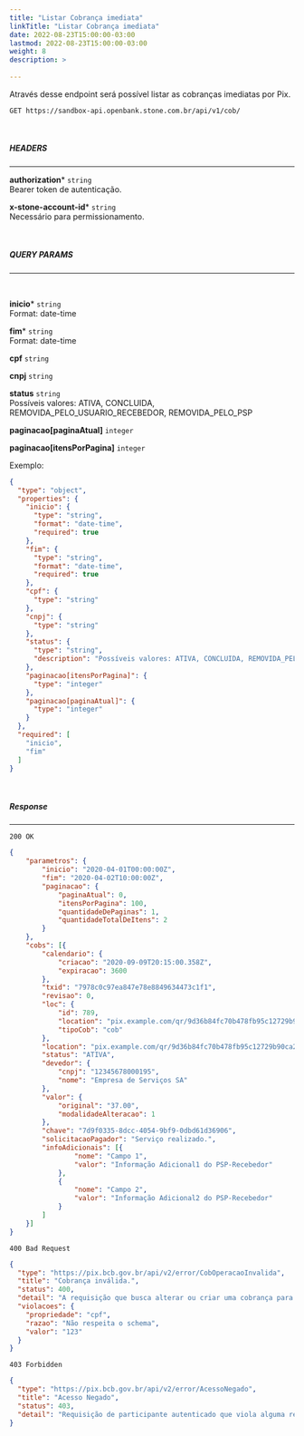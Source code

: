 ```yaml
---
title: "Listar Cobrança imediata"
linkTitle: "Listar Cobrança imediata"
date: 2022-08-23T15:00:00-03:00
lastmod: 2022-08-23T15:00:00-03:00
weight: 8
description: >
  
---
```


Através desse endpoint será possível listar as cobranças imediatas por Pix.


```
GET https://sandbox-api.openbank.stone.com.br/api/v1/cob/
```
<br>

##### **HEADERS**
---

**authorization*** `string`
<br> Bearer token de autenticação.

**x-stone-account-id*** `string`
<br> Necessário para permissionamento.

<br>

##### **QUERY PARAMS**
---
<br>

**inicio*** `string`
<br>Format: date-time

**fim*** `string`
<br>Format: date-time

**cpf** `string`

**cnpj** `string`

**status** `string`
<br> Possíveis valores: ATIVA, CONCLUIDA, REMOVIDA_PELO_USUARIO_RECEBEDOR, REMOVIDA_PELO_PSP

**paginacao[paginaAtual]** `integer`

**paginacao[itensPorPagina]** `integer`

Exemplo:

```json
{
  "type": "object",
  "properties": {
    "inicio": {
      "type": "string",
      "format": "date-time",
      "required": true
    },
    "fim": {
      "type": "string",
      "format": "date-time",
      "required": true
    },
    "cpf": {
      "type": "string"
    },
    "cnpj": {
      "type": "string"
    },
    "status": {
      "type": "string",
      "description": "Possíveis valores: ATIVA, CONCLUIDA, REMOVIDA_PELO_USUARIO_RECEBEDOR, REMOVIDA_PELO_PSP"
    },
    "paginacao[itensPorPagina]": {
      "type": "integer"
    },
    "paginacao[paginaAtual]": {
      "type": "integer"
    }
  },
  "required": [
    "inicio",
    "fim"
  ]
}
```

<br>

##### **Response**
---

```
200 OK
```

```json
{
	"parametros": {
		"inicio": "2020-04-01T00:00:00Z",
		"fim": "2020-04-02T10:00:00Z",
		"paginacao": {
			"paginaAtual": 0,
			"itensPorPagina": 100,
			"quantidadeDePaginas": 1,
			"quantidadeTotalDeItens": 2
		}
	},
	"cobs": [{
		"calendario": {
			"criacao": "2020-09-09T20:15:00.358Z",
			"expiracao": 3600
		},
		"txid": "7978c0c97ea847e78e8849634473c1f1",
		"revisao": 0,
		"loc": {
			"id": 789,
			"location": "pix.example.com/qr/9d36b84fc70b478fb95c12729b90ca25",
			"tipoCob": "cob"
		},
		"location": "pix.example.com/qr/9d36b84fc70b478fb95c12729b90ca25",
		"status": "ATIVA",
		"devedor": {
			"cnpj": "12345678000195",
			"nome": "Empresa de Serviços SA"
		},
		"valor": {
			"original": "37.00",
			"modalidadeAlteracao": 1
		},
		"chave": "7d9f0335-8dcc-4054-9bf9-0dbd61d36906",
		"solicitacaoPagador": "Serviço realizado.",
		"infoAdicionais": [{
				"nome": "Campo 1",
				"valor": "Informação Adicional1 do PSP-Recebedor"
			},
			{
				"nome": "Campo 2",
				"valor": "Informação Adicional2 do PSP-Recebedor"
			}
		]
	}]
}
```

```
400 Bad Request
```

```json
{
  "type": "https://pix.bcb.gov.br/api/v2/error/CobOperacaoInvalida",
  "title": "Cobrança inválida.",
  "status": 400,
  "detail": "A requisição que busca alterar ou criar uma cobrança para pagamento imediato não respeita o schema ou está semanticamente errada.",
  "violacoes": {
    "propriedade": "cpf",
    "razao": "Não respeita o schema",
    "valor": "123"
  }
}
```

```
403 Forbidden
```

```json
{
  "type": "https://pix.bcb.gov.br/api/v2/error/AcessoNegado",
  "title": "Acesso Negado",
  "status": 403,
  "detail": "Requisição de participante autenticado que viola alguma regra de autorização."
}
```
